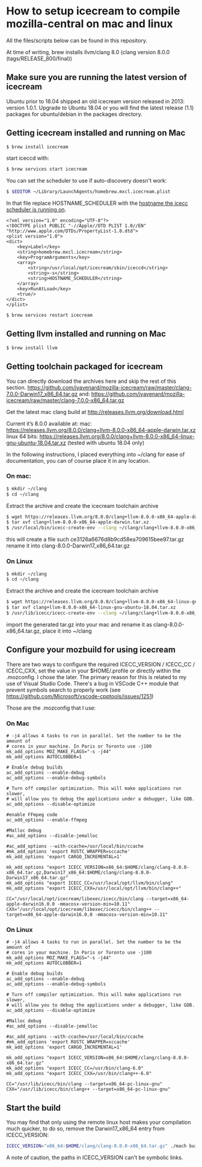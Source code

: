 # How to setup icecream to compile mozilla-central on mac and linux

All the files/scripts below can be found in this repository.

At time of writing, brew installs llvm/clang 8.0 (clang version 8.0.0 (tags/RELEASE_800/final))

## Make sure you are running the latest version of icecream

Ubuntu prior to 18.04 shipped an old icecream version released in 2013: version 1.0.1. Upgrade to Ubuntu 18.04 or you will find the latest release (1.1) packages for ubuntu/debian in the packages directory.

## Getting icecream installed and running on Mac

```bash
$ brew install icecream
```

start iceccd with:
```bash
$ brew services start icecream
```

You can set the scheduler to use if auto-discovery doesn't work:
```bash
$ $EDITOR ~/Library/LaunchAgents/homebrew.mxcl.icecream.plist
```

In that file replace HOSTNAME_SCHEDULER with the [hostname the icecc scheduler is running on](https://developer.mozilla.org/en-US/docs/Mozilla/Developer_guide/Using_Icecream#Running_a_scheduler).

```
<?xml version="1.0" encoding="UTF-8"?>
<!DOCTYPE plist PUBLIC "-//Apple//DTD PLIST 1.0//EN" "http://www.apple.com/DTDs/PropertyList-1.0.dtd">
<plist version="1.0">
<dict>
    <key>Label</key>
    <string>homebrew.mxcl.icecream</string>
    <key>ProgramArguments</key>
    <array>
        <string>/usr/local/opt/icecream/sbin/iceccd</string>
        <string>-s</string>
        <string>HOSTNAME_SCHEDULER</string>
    </array>
    <key>RunAtLoad</key>
    <true/>
</dict>
</plist>
```

```bash
$ brew services restart icecream
```

## Getting llvm installed and running on Mac

```bash
$ brew install llvm
```

## Getting toolchain packaged for icecream

You can directly download the archives here and skip the rest of this section.
https://github.com/jyavenard/mozilla-icecream/raw/master/clang-7.0.0-Darwin17_x86_64.tar.gz
and:
https://github.com/jyavenard/mozilla-icecream/raw/master/clang-7.0.0-x86_64.tar.gz


Get the latest mac clang build at http://releases.llvm.org/download.html

Current it’s 8.0.0 available at:
mac: https://releases.llvm.org/8.0.0/clang+llvm-8.0.0-x86_64-apple-darwin.tar.xz
linux 64 bits: https://releases.llvm.org/8.0.0/clang+llvm-8.0.0-x86_64-linux-gnu-ubuntu-18.04.tar.xz
(tested with ubuntu 18.04 only)

In the following instructions, I placed everything into ~/clang for ease of documentation, you can of course place it in any location.

### On mac:
```bash
$ mkdir ~/clang
$ cd ~/clang
```

Extract the archive and create the icecream toolchain archive
```bash
$ wget https://releases.llvm.org/8.0.0/clang+llvm-8.0.0-x86_64-apple-darwin.tar.xz
$ tar xvf clang+llvm-8.0.0-x86_64-apple-darwin.tar.xz
$ /usr/local/bin/icecc-create-env --clang ~/clang/clang+llvm-8.0.0-x86_64-apple-darwin/bin/clang /usr/local/Cellar/icecream/1.2_1/libexec/icecc/compilerwrapper
```

this will create a file such ce3126a6676d8b9cd58ea709615bee97.tar.gz
rename it into clang-8.0.0-Darwin17_x86_64.tar.gz

### On Linux
```bash
$ mkdir ~/clang
$ cd ~/clang
```

Extract the archive and create the icecream toolchain archive
```bash
$ wget https://releases.llvm.org/8.0.0/clang+llvm-8.0.0-x86_64-linux-gnu-ubuntu-18.04.tar.xz
$ tar xvf clang+llvm-8.0.0-x86_64-linux-gnu-ubuntu-18.04.tar.xz
$ /usr/lib/icecc/icecc-create-env --clang ~/clang/clang+llvm-8.0.0-x86_64-linux-gnu-ubuntu-18.04/bin/clang /usr/lib/icecc/compilerwrapper
```

import the generated tar.gz into your mac and rename it as clang-8.0.0-x86_64.tar.gz, place it into ~/clang

## Configure your mozbuild for using icecream

There are two ways to configure the required ICECC_VERSION / ICECC_CC / ICECC_CXX, set the value in your $HOME/.profile or directly within the .mozconfig. I chose the later.
The primary reason for this is related to my use of Visual Studio Code. There's a bug in VSCode C++ module that prevent symbols search to properly work (see https://github.com/Microsoft/vscode-cpptools/issues/1251)

Those are the .mozconfig that I use:

### On Mac

```
# -j4 allows 4 tasks to run in parallel. Set the number to be the amount of
# cores in your machine. In Paris or Toronto use -j100
mk_add_options MOZ_MAKE_FLAGS="-s -j44"
mk_add_options AUTOCLOBBER=1

# Enable debug builds
ac_add_options --enable-debug
ac_add_options --enable-debug-symbols

# Turn off compiler optimization. This will make applications run slower,
# will allow you to debug the applications under a debugger, like GDB.
ac_add_options --disable-optimize

#enable FFmpeg code
ac_add_options --enable-ffmpeg

#Malloc debug
#ac_add_options --disable-jemalloc

#ac_add_options --with-ccache=/usr/local/bin/ccache
#mk_add_options 'export RUSTC_WRAPPER=sccache'
mk_add_options 'export CARGO_INCREMENTAL=1'

mk_add_options "export ICECC_VERSION=x86_64:$HOME/clang/clang-8.0.0-x86_64.tar.gz,Darwin17_x86_64:$HOME/clang/clang-8.0.0-Darwin17_x86_64.tar.gz"
mk_add_options "export ICECC_CC=/usr/local/opt/llvm/bin/clang"
mk_add_options "export ICECC_CXX=/usr/local/opt/llvm/bin/clang++"

CC="/usr/local/opt/icecream/libexec/icecc/bin/clang --target=x86_64-apple-darwin16.0.0 -mmacosx-version-min=10.11"
CXX="/usr/local/opt/icecream/libexec/icecc/bin/clang++ --target=x86_64-apple-darwin16.0.0 -mmacosx-version-min=10.11"
```

### On Linux

```
# -j4 allows 4 tasks to run in parallel. Set the number to be the amount of
# cores in your machine. In Paris or Toronto use -j100
mk_add_options MOZ_MAKE_FLAGS="-s -j44"
mk_add_options AUTOCLOBBER=1

# Enable debug builds
ac_add_options --enable-debug
ac_add_options --enable-debug-symbols

# Turn off compiler optimization. This will make applications run slower,
# will allow you to debug the applications under a debugger, like GDB.
ac_add_options --disable-optimize

#Malloc debug
#ac_add_options --disable-jemalloc

#ac_add_options --with-ccache=/usr/local/bin/ccache
#mk_add_options 'export RUSTC_WRAPPER=sccache'
mk_add_options 'export CARGO_INCREMENTAL=1'

mk_add_options "export ICECC_VERSION=x86_64:$HOME/clang/clang-8.0.0-x86_64.tar.gz"
mk_add_options "export ICECC_CC=/usr/bin/clang-6.0"
mk_add_options "export ICECC_CXX=/usr/bin/clang++-6.0"

CC="/usr/lib/icecc/bin/clang --target=x86_64-pc-linux-gnu"
CXX="/usr/lib/icecc/bin/clang++ --target=x86_64-pc-linux-gnu"
```

## Start the build

You may find that only using the remote linux host makes your compilation much quicker, to do so, remove the Darwin17_x86_64 entry from ICECC_VERSION:
```bash
ICECC_VERSION="x86_64:$HOME/clang/clang-8.0.0-x86_64.tar.gz" ./mach build -j32
```

A note of caution, the paths in ICECC_VERSION can't be symbolic links.
